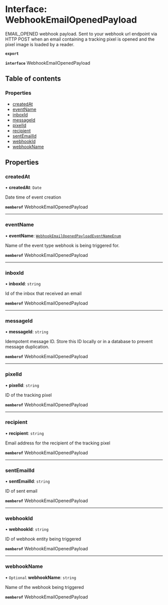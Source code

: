 # Interface: WebhookEmailOpenedPayload

EMAIL_OPENED webhook payload. Sent to your webhook url endpoint via HTTP POST when an email containing a tracking pixel is opened and the pixel image is loaded by a reader.

**`export`**

**`interface`** WebhookEmailOpenedPayload

## Table of contents

### Properties

- [createdAt](WebhookEmailOpenedPayload.md#createdat)
- [eventName](WebhookEmailOpenedPayload.md#eventname)
- [inboxId](WebhookEmailOpenedPayload.md#inboxid)
- [messageId](WebhookEmailOpenedPayload.md#messageid)
- [pixelId](WebhookEmailOpenedPayload.md#pixelid)
- [recipient](WebhookEmailOpenedPayload.md#recipient)
- [sentEmailId](WebhookEmailOpenedPayload.md#sentemailid)
- [webhookId](WebhookEmailOpenedPayload.md#webhookid)
- [webhookName](WebhookEmailOpenedPayload.md#webhookname)

## Properties

### <a id="createdat" name="createdat"></a> createdAt

• **createdAt**: `Date`

Date time of event creation

**`memberof`** WebhookEmailOpenedPayload

___

### <a id="eventname" name="eventname"></a> eventName

• **eventName**: [`WebhookEmailOpenedPayloadEventNameEnum`](../enums/WebhookEmailOpenedPayloadEventNameEnum.md)

Name of the event type webhook is being triggered for.

**`memberof`** WebhookEmailOpenedPayload

___

### <a id="inboxid" name="inboxid"></a> inboxId

• **inboxId**: `string`

Id of the inbox that received an email

**`memberof`** WebhookEmailOpenedPayload

___

### <a id="messageid" name="messageid"></a> messageId

• **messageId**: `string`

Idempotent message ID. Store this ID locally or in a database to prevent message duplication.

**`memberof`** WebhookEmailOpenedPayload

___

### <a id="pixelid" name="pixelid"></a> pixelId

• **pixelId**: `string`

ID of the tracking pixel

**`memberof`** WebhookEmailOpenedPayload

___

### <a id="recipient" name="recipient"></a> recipient

• **recipient**: `string`

Email address for the recipient of the tracking pixel

**`memberof`** WebhookEmailOpenedPayload

___

### <a id="sentemailid" name="sentemailid"></a> sentEmailId

• **sentEmailId**: `string`

ID of sent email

**`memberof`** WebhookEmailOpenedPayload

___

### <a id="webhookid" name="webhookid"></a> webhookId

• **webhookId**: `string`

ID of webhook entity being triggered

**`memberof`** WebhookEmailOpenedPayload

___

### <a id="webhookname" name="webhookname"></a> webhookName

• `Optional` **webhookName**: `string`

Name of the webhook being triggered

**`memberof`** WebhookEmailOpenedPayload
